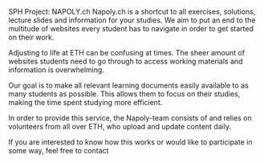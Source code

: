 SPH Project: NAPOLY.ch
Napoly.ch is a shortcut to all exercises, solutions, lecture slides and information for your studies. We aim to put an end to the multitude of websites every student has to navigate in order to get started on their work.

Adjusting to life at ETH can be confusing at times. The sheer amount of websites students need to go through to access working materials and information is overwhelming.

Our goal is to make all relevant learning documents easily available to as many students as possible. This allows them to focus on their studies, making the time spent studying more efficient.

In order to provide this service, the Napoly-team consists of and relies on volunteers from all over ETH, who upload and update content daily.

If you are interested to know how this works or would like to participate in some way, feel free to contact

<figure><img alt="" src="https://sph.ethz.ch/uploads/images/Napoly_Img_1.png"/></figure>

<figure><img alt="" src="https://sph.ethz.ch/uploads/images/Napoly_Img_2.png"/></figure>

  
  

